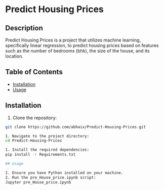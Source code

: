 # Predict Housing Prices

## Description

Predict Housing Prices is a project that utilizes machine learning, specifically linear regression, to predict housing prices based on features such as the number of bedrooms (bhk), the size of the house, and its location.

## Table of Contents

- [Installation](#installation)
- [Usage](#usage)

## Installation

1. Clone the repository:

```bash
git clone https://github.com/abhaix/Predict-Housing-Prices.git

1. Navigate to the project directory:
cd Predict-Housing-Prices

1. Install the required dependencies:
pip install -r Requirements.txt

## Usage

1. Ensure you have Python installed on your machine.
2. Run the pre_House_price.ipynb script:
Jupyter pre_House_price.ipynb

